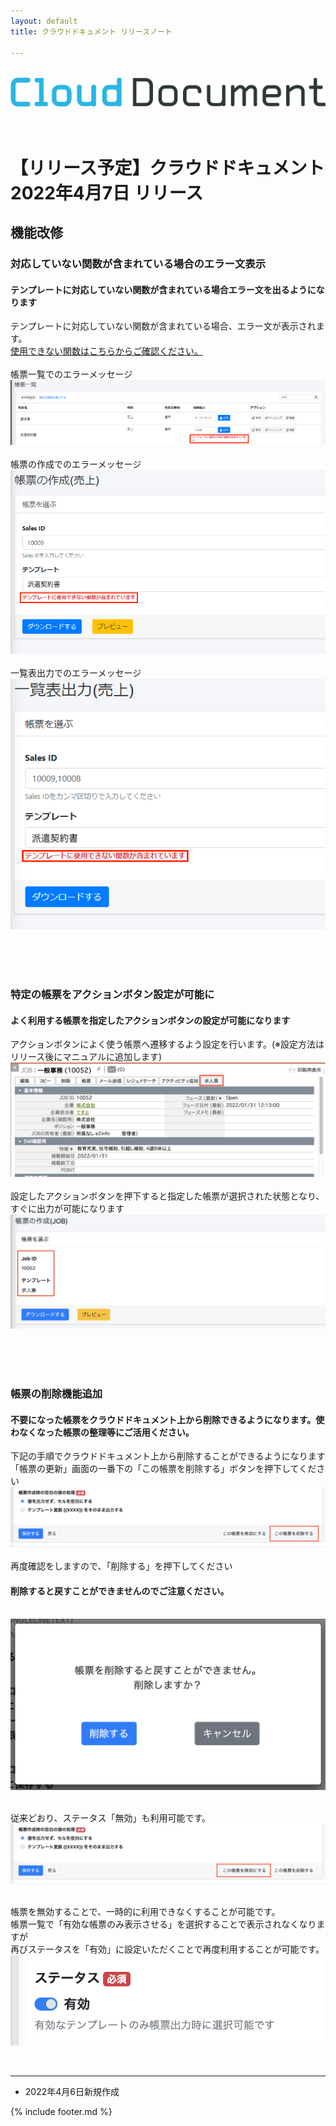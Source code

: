 ```yaml
---
layout: default
title: クラウドドキュメント リリースノート

---
```

<br>
<div align="center">
<img src="images/logo-type.png" alt="クラウドドキュメント" title="クラウドドキュメント">
</div>
<br><br>

# 【リリース予定】クラウドドキュメント 2022年4月7日 リリース

## 機能改修

### 対応していない関数が含まれている場合のエラー文表示
#### テンプレートに対応していない関数が含まれている場合エラー文を出るようになります<br>
テンプレートに対応していない関数が含まれている場合、エラー文が表示されます。<br>
<a href= "https://e2info.github.io/cloudreport-docs/faq/faq.html#output4" >使用できない関数はこちらからご確認ください。</a><br><br>
帳票一覧でのエラーメッセージ<br>
![帳票一覧_エラーメッセージ](images/20220407/0407_1.png)<br><br>
帳票の作成でのエラーメッセージ<br>
![帳票の作成_エラーメッセージ](images/20220407/0407_2.png)<br><br>
一覧表出力でのエラーメッセージ<br>
![一覧表出力_エラーメッセージ](images/20220407/0407_3.png)<br><br>

<br><br>
### 特定の帳票をアクションボタン設定が可能に
#### よく利用する帳票を指定したアクションボタンの設定が可能になります<br>
アクションボタンによく使う帳票へ遷移するよう設定を行います。(※設定方法はリリース後にマニュアルに追加します)<br>
![アクションボタン](images/20220407/0407_4.png)<br><br>
設定したアクションボタンを押下すると指定した帳票が選択された状態となり、すぐに出力が可能になります<br>
![アクションボタン](images/20220407/0407_5.png)<br><br>


<br><br>
### 帳票の削除機能追加
#### 不要になった帳票をクラウドドキュメント上から削除できるようになります。使わなくなった帳票の整理等にご活用ください。<br>

下記の手順でクラウドドキュメント上から削除することができるようになります<br>
「帳票の更新」画面の一番下の「この帳票を削除する」ボタンを押下してください
![帳票の削除](images/20220407/0407_6.png)<br><br>
再度確認をしますので、「削除する」を押下してください<br>
#### 削除すると戻すことができませんのでご注意ください。<br><br>
![削除の確認](images/20220407/0407_7.png)<br><br>

従来どおり、ステータス「無効」も利用可能です。<br>
![ステータスを無効](images/20220407/0407_8.png)<br><br>

帳票を無効することで、一時的に利用できなくすることが可能です。<br>
帳票一覧で「有効な帳票のみ表示させる」を選択することで表示されなくなりますが<br>
再びステータスを「有効」に設定いただくことで再度利用することが可能です。
![ステータスを有効](images/20220407/0407_9.png)<br>



<br>


-----
* 2022年4月6日新規作成

{% include footer.md %}

